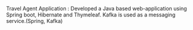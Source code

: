Travel Agent Application : Developed a Java based web-application using Spring boot, Hibernate and Thymeleaf. Kafka is used as a messaging service.(Spring, Kafka)

